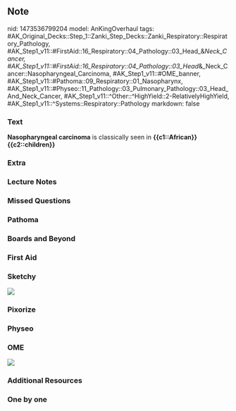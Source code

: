 ## Note
nid: 1473536799204
model: AnKingOverhaul
tags: #AK_Original_Decks::Step_1::Zanki_Step_Decks::Zanki_Respiratory::Respiratory_Pathology, #AK_Step1_v11::#FirstAid::16_Respiratory::04_Pathology::03_Head_&_Neck_Cancer, #AK_Step1_v11::#FirstAid::16_Respiratory::04_Pathology::03_Head_&_Neck_Cancer::Nasopharyngeal_Carcinoma, #AK_Step1_v11::#OME_banner, #AK_Step1_v11::#Pathoma::09_Respiratory::01_Nasopharynx, #AK_Step1_v11::#Physeo::11_Pathology::03_Pulmonary_Pathology::03_Head_And_Neck_Cancer, #AK_Step1_v11::^Other::^HighYield::2-RelativelyHighYield, #AK_Step1_v11::^Systems::Respiratory::Pathology
markdown: false

### Text
<div>
  <b>Nasopharyngeal carcinoma</b> is classically seen in
  <b>{{c1::African}}</b> <b>{{c2::children}}</b>
</div>

### Extra


### Lecture Notes


### Missed Questions


### Pathoma


### Boards and Beyond


### First Aid


### Sketchy
<img src="paste-92fa22dc75923063d6bcb0489a0d3153a1efdabb.jpg">

### Pixorize


### Physeo


### OME
<div class="ome-widget">
  <a href="https://onlinemeded.org?ref=anki"><img src=
  "_OME_AnkiFlashcards_General_7.png"></a>
</div>

### Additional Resources


### One by one

